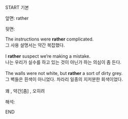 START
기본

앞면:
rather


뒷면:
<div>The instructions were <b>rather</b> complicated. </div><div>그 사용 설명서는 약간 복잡했다.</div><div><br></div><div><div>I <b>rather</b> suspect we’re making a mistake. </div><div>나는 우리가 실수를 하고 있는 것이 아닌가 하는 의심이 좀 든다.</div></div><div><br></div><div><div>The walls were not white, but <b>rather</b> a sort of dirty grey. </div><div>그 벽들은 흰색이 아니었다. 차라리 일종의 지저분한 회색이었다.</div></div><div><br></div><div>꽤 , 약간[좀] , 오히려</div>


해석:
<!--ID: 1746614454527-->
END